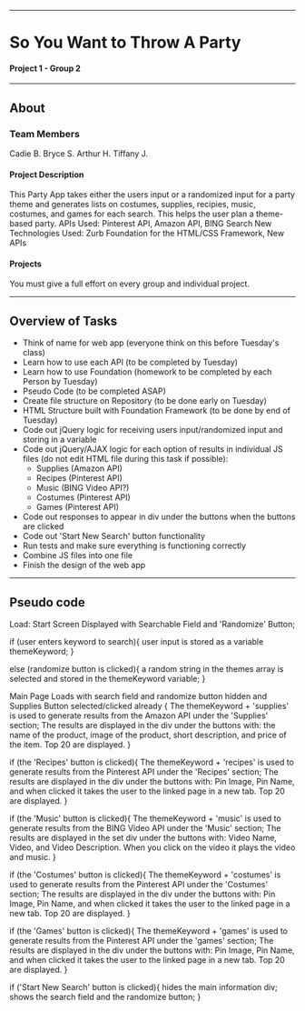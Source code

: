 -----------------------------------------
# So You Want to Throw A Party

#### Project 1 - Group 2

-----------------------------------------

## About

### Team Members

Cadie B.
Bryce S.
Arthur H.
Tiffany J.


#### Project Description

This Party App takes either the users input or a randomized input for a party theme and generates lists on costumes, supplies, recipies, music, costumes, and games for each search. This helps the user plan a theme-based party.
APIs Used: Pinterest API, Amazon API, BING Search
New Technologies Used: Zurb Foundation for the HTML/CSS Framework, New APIs


#### Projects

You must give a full effort on every group and individual project.

-----------------------------------------

## Overview of Tasks

- Think of name for web app (everyone think on this before Tuesday's class)
- Learn how to use each API (to be completed by Tuesday)
- Learn how to use Foundation (homework to be completed by each Person by Tuesday)
- Pseudo Code (to be completed ASAP)
- Create file structure on Repository (to be done early on Tuesday)
- HTML Structure built with Foundation Framework (to be done by end of Tuesday)
- Code out jQuery logic for receiving users input/randomized input and storing in a variable
- Code out jQuery/AJAX logic for each option of results in individual JS files (do not edit HTML file during this task if possible):
  - Supplies (Amazon API)
  - Recipes (Pinterest API)
  - Music (BING Video API?)
  - Costumes (Pinterest API)
  - Games (Pinterest API)
- Code out responses to appear in div under the buttons when the buttons are clicked
- Code out 'Start New Search' button functionality
- Run tests and make sure everything is functioning correctly
- Combine JS files into one file
- Finish the design of the web app

-----------------------------------------

## Pseudo code

Load: Start Screen Displayed with Searchable Field and 'Randomize' Button;

if (user enters keyword to search){
  user input is stored as a variable themeKeyword;
}

else (randomize button is clicked){
  a random string in the themes array is selected and stored in the themeKeyword variable;
}

Main Page Loads with search field and randomize button hidden and Supplies Button selected/clicked already {
  The themeKeyword + 'supplies' is used to generate results from the Amazon API under the 'Supplies' section;
  The results are displayed in the div under the buttons with: the name of the product, image of the product, short description, and price of the item. Top 20 are displayed.
}

if (the 'Recipes' button is clicked){
  The themeKeyword + 'recipes' is used to generate results from the Pinterest API under the 'Recipes' section;
  The results are displayed in the div under the buttons with: Pin Image, Pin Name, and when clicked it takes the user to the linked page in a new tab. Top 20 are displayed.
}

if (the 'Music' button is clicked){
  The themeKeyword + 'music' is used to generate results from the BING Video API under the 'Music' section;
  The results are displayed in the set div under the buttons with: Video Name, Video, and Video Description. When you click on the video it plays the video and music.
}

if (the 'Costumes' button is clicked){
  The themeKeyword + 'costumes' is used to generate results from the Pinterest API under the 'Costumes' section;
  The results are displayed in the div under the buttons with: Pin Image, Pin Name, and when clicked it takes the user to the linked page in a new tab. Top 20 are displayed.
}

if (the 'Games' button is clicked){
  The themeKeyword + 'games' is used to generate results from the Pinterest API under the 'games' section;
  The results are displayed in the div under the buttons with: Pin Image, Pin Name, and when clicked it takes the user to the linked page in a new tab. Top 20 are displayed.
}

if ('Start New Search' button is clicked){
  hides the main information div;
  shows the search field and the randomize button;
}
